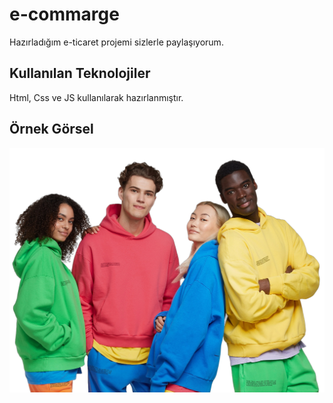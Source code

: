 <h1> e-commarge </h1>

Hazırladığım e-ticaret projemi sizlerle paylaşıyorum.

<h2> Kullanılan Teknolojiler </h2>

Html, Css ve JS kullanılarak hazırlanmıştır.

<h2> Örnek Görsel </h2>

![](./images/home.png)
 
 
